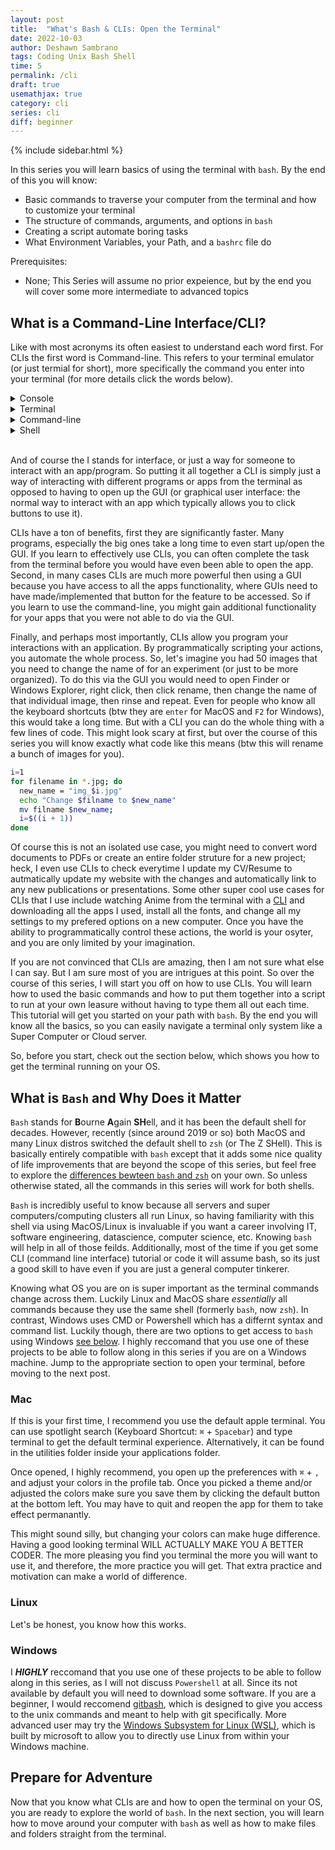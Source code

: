 ```yaml
---
layout: post
title:  "What's Bash & CLIs: Open the Terminal"
date: 2022-10-03
author: Deshawn Sambrano
tags: Coding Unix Bash Shell
time: 5
permalink: /cli
draft: true
usemathjax: true
category: cli
series: cli
diff: beginner
---
```


{% include sidebar.html %}

<section class="takeaways series">

In this series you will learn basics of using the terminal with `bash`. By the end of this you will know:
- Basic commands to traverse your computer from the terminal and how to customize your terminal
- The structure of commands, arguments, and options in `bash`
- Creating a script automate boring tasks
- What Environment Variables, your Path, and a `bashrc` file do

Prerequisites:
- None; This Series will assume no prior expeience, but by the end you will cover some more intermediate to advanced topics

</section>

## What is a Command-Line Interface/CLI?

<!-- excerpt-start -->

Like with most acronyms its often easiest to understand each word first.
For CLIs the first word is Command-line.
This refers to your terminal emulator (or just termial for short), more specifically the command you enter into your terminal (for more details click the words below).
<!-- excerpt-end -->
<details markdown=0>
	<summary>Console</summary>
	<p>
		A console is a physical terminal, which you probably have never seen before. You might hear it in code/tech circles, but almost always they are refering to the terminal/terminal emulator.
	</p>
</details>
<details markdown=0>
	<summary>Terminal</summary>
	<p>
		A Terminal Emulator or terminal for short emulates a console so that you can interface with the computer with the command-line. Modern terminals have a plethora of upgrades compared to days past such as customization history settings, mouse features, etc.
	</p>
</details>
<details markdown=0>
	<summary>Command-line</summary>
	<p>
		The command-line is the area to the right of your command-prompt (by default its <code>$</code>). This is where you actually enter the command that you wish to be executed by the terminal.
	</p>
</details>
<details markdown=0>
	<summary>Shell</summary>
	<p>
		The shell is the command-line interpreter, in other words its the language you use on the command-line. The most common example of course is <code>bash</code>, but <code>zsh</code> is super popular since it is now the default for MacOS and many Linux Distros.
	</p>
</details>
<br>

And of course the I stands for interface, or just a way for someone to interact with an app/program.
So putting it all together a CLI is simply just a way of interacting with different programs or apps from the terminal as opposed to having to open up the GUI (or graphical user interface: the normal way to interact with an app which typically allows you to click buttons to use it).


CLIs have a ton of benefits, first they are significantly faster.
Many programs, especially the big ones take a long time to even start up/open the GUI.
If you learn to effectively use CLIs, you can often complete the task from the terminal before you would have even been able to open the app.
Second, in many cases CLIs are much more powerful then using a GUI because you have access to all the apps functionality, where GUIs need to have made/implemented that button for the feature to be accessed. So if you learn to use the command-line, you might gain additional functionality for your apps that you were not able to do via the GUI.

Finally, and perhaps most importantly, CLIs allow you program your interactions with an application.
By programmatically scripting your actions, you automate the whole process.
So, let's imagine you had 50 images that you need to change the name of for an experiment (or just to be more organized).
To do this via the GUI you would need to open Finder or Windows Explorer, right click, then click rename, then change the name of that individual image, then rinse and repeat. Even for people who know all the keyboard shortcuts (btw they are `enter` for MacOS and `F2` for Windows), this would take a long time.
But with a CLI you can do the whole thing with a few lines of code.
This might look scary at first, but over the course of this series you will know exactly what code like this means (btw this will rename a bunch of images for you).

```bash
i=1
for filename in *.jpg; do
  new_name = "img_$i.jpg"
  echo "Change $filname to $new_name"
  mv filname $new_name;
  i=$((i + 1))
done
```

Of course this is not an isolated use case, you might need to convert word documents to PDFs or create an entire folder struture for a new project; heck, I even use CLIs to check everytime I update my CV/Resume to autmatically update my website with the changes and automatically link to any new publications or presentations.
Some other super cool use cases for CLIs that I use include watching Anime from the terminal with a [CLI][anime-terminal] and downloading all the apps I used, install all the fonts, and change all my settings to my prefered options on a new computer. Once you have the ability to programmatically control these actions, the world is your osyter, and you are only limited by your imagination.

If you are not convinced that CLIs are amazing, then I am not sure what else I can say.
But I am sure most of you are intrigues at this point.
So over the course of this series, I will start you off on how to use CLIs.
You will learn how to used the basic commands and how to put them together into a script to run at your own leasure without having to type them all out each time.
This tutorial will get you started on your path with `bash`.
By the end you will know all the basics, so you can easily navigate a terminal only system like a Super Computer or Cloud server.
<!--In this tutorial we will take you from zero to hero as a `bash` programmer.-->
So, before you start, check out the section below, which shows you how to get the terminal running on your OS.


## What is `Bash` and Why Does it Matter

<!-- excerpt-start -->

<!-- `Bash` is a shell, or the language used on your terminal.
In other words, `bash` is the way you interact with your computer through the terminal without the need for a GUI. -->
`Bash` stands for **B**ourne **A**gain **SH**ell, and it has been the default shell for decades.
However, recently (since around 2019 or so) both MacOS and many Linux distros switched the default shell to `zsh` (or The Z SHell).
This is basically entirely compatible with <!-- excerpt-end -->`bash` except that it adds some nice quality of life improvements that are beyond the scope of this series, but feel free to explore the [differences bewteen `bash` and `zsh`][shelldiff] on your own.
So unless otherwise stated, all the commands in this series will work for both shells.

<!-- excerpt-end -->

`Bash` is incredibly useful to know because all servers and super computers/computing clusters all run Linux, so having familiarity with this shell via using MacOS/Linux is invaluable if you want a career involving IT, software engineering, datascience, computer science, etc.
Knowing `bash` will help in all of those feilds.
Additionally, most of the time if you get some CLI (command line interface) tutorial or code it will assume bash, so its just a good skill to have even if you are just a general computer tinkerer.


Knowing what OS you are on is super important as the terminal commands change across them.
Luckily Linux and MacOS share *essentially* all commands because they use the same shell (formerly `bash`, now `zsh`).
In contrast, Windows uses CMD or Powershell which has a differnt syntax and command list.
Luckily though, there are two options to get access to `bash` using Windows [see below][windowbash].
I highly reccomand that you use one of these projects to be able to follow along in this series if you are on a Windows machine.
Jump to the appropriate section to open your terminal, before moving to the next post.

### Mac

If this is your first time, I recommend you use the default apple terminal. You can use spotlight search (Keyboard Shortcut: `⌘` + `Spacebar`) and type terminal to get the default terminal experience. Alternatively, it can be found in the utilities folder inside your applications folder.

Once opened, I highly recommend, you open up the preferences with `⌘` + `,` and adjust your colors in the profile tab.
Once you picked a theme and/or adjusted the colors make sure you save them by clicking the default button at the bottom left.
You may have to quit and reopen the app for them to take effect permanantly.

This might sound silly, but changing your colors can make huge difference.
Having a good looking terminal WILL ACTUALLY MAKE YOU A BETTER CODER.
The more pleasing you find you terminal the more you will want to use it, and therefore, the more practice you will get.
That extra practice and motivation can make a world of difference.

### Linux

Let's be honest, you know how this works.

### Windows

I ***HIGHLY*** reccomand that you use one of these projects to be able to follow along in this series, as I will not discuss `Powershell` at all.
Since its not available by default you will need to download some software.
If you are a beginner, I would reccomend [gitbash][], which is designed to give you access to the unix commands and meant to help with git specifically.
More advanced user may try the [Windows Subsystem for Linux (WSL)][wsl], which is built by microsoft to allow you to directly use Linux from within your Windows machine.


## Prepare for Adventure

Now that you know what CLIs are and how to open the terminal on your OS, you are ready to explore the world of `bash`.
In the next section, you will learn how to move around your computer with `bash` as well as how to make files and folders straight from the terminal.

<!-- So, let's imagine you had 10 word documents that you wanted to convert to PDFs.
To do this via a GUI you would need to open each up, go to the file tab, click save as, then change the format, then click PDF, then change the name if applicable -->

[wsl]: https://learn.microsoft.com/en-us/windows/wsl/install "Windows Subsystem for Linux"
[shelldiff]: https://linuxhint.com/differences_between_bash_zsh/ "Differences between Bash and ZSH"
[munix]: https://github.com/ibraheemdev/modern-unix "Modern Unix"
[gitbash]: https://gitforwindows.org/ "Git for Windows"
[iTerm2]: https://iterm2.com/ "iTerm2: Terminal Emulator for MacOS"
[ohmyzsh]: https://ohmyz.sh/ "Oh My Zsh: Prettify you Terminal"
[bash-structure]: #the-form-of-commands "The Structure of a Bash Command"
[anime-terminal]: https://github.com/whoisYoges/anime-terminal "CLI: Anime from your Terminal"
[windowbash]: #windows
[ahead]: #prepare-for-adventure
